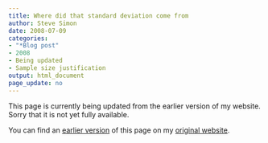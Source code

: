 ```yaml
---
title: Where did that standard deviation come from
author: Steve Simon
date: 2008-07-09
categories:
- "*Blog post"
- 2008
- Being updated
- Sample size justification
output: html_document
page_update: no
---
```


This page is currently being updated from the earlier version of my website. Sorry that it is not yet fully available.

<!---More--->


You can find an [earlier version][sim1] of this page on my [original website][sim2].

[sim1]: http://www.pmean.com/08/StandardDeviation.html
[sim2]: http://www.pmean.com/original_site.html
